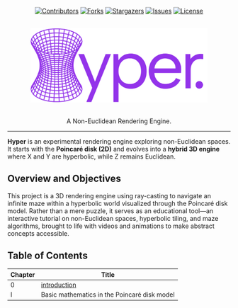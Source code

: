 <a id="readme-top"></a>
<div align="center">

[![Contributors][contributors-shield]][contributors-url]
[![Forks][forks-shield]][forks-url]
[![Stargazers][stars-shield]][stars-url]
[![Issues][issues-shield]][issues-url]
[![License][license-shield]][license-url]

</div>

<!-- PROJECT LOGO -->
<br />
<div align="center">
  <img src="logo.svg" width="400">
  <p align="center">
    <br />
    A Non-Euclidean Rendering Engine.
  </p>
</div>

---

**Hyper** is an experimental rendering engine exploring non-Euclidean spaces.  
It starts with the **Poincaré disk (2D)** and evolves into a **hybrid 3D engine** where X and Y are hyperbolic, while Z
remains Euclidean.

## Overview and Objectives

This project is a 3D rendering engine using ray-casting to navigate an infinite maze within a hyperbolic world
visualized through the Poincaré disk model. Rather than a mere puzzle, it serves as an educational tool—an interactive
tutorial on non-Euclidean spaces, hyperbolic tiling, and maze algorithms, brought to life with videos and animations to
make abstract concepts accessible.

## Table of Contents

| Chapter | Title                                        |
|---------|----------------------------------------------|
| 0       | [introduction](docs/introduction.md)         |
| I       | Basic mathematics in the Poincaré disk model |

[contributors-shield]: https://img.shields.io/github/contributors/cocosol007/hyper.svg?style=for-the-badge

[contributors-url]: https://github.com/cocosol007/hyper/graphs/contributors

[forks-shield]: https://img.shields.io/github/forks/cocosol007/hyper.svg?style=for-the-badge

[forks-url]: https://github.com/cocosol007/hyper/network/members

[stars-shield]: https://img.shields.io/github/stars/cocosol007/hyper.svg?style=for-the-badge

[stars-url]: https://github.com/cocosol007/hyper/stargazers

[issues-shield]: https://img.shields.io/github/issues/cocosol007/hyper.svg?style=for-the-badge

[issues-url]: https://github.com/cocosol007/hyper/issues

[license-shield]: https://img.shields.io/github/license/cocosol007/hyper.svg?style=for-the-badge

[license-url]: https://github.com/cocosol007/hyper/blob/main/LICENCE